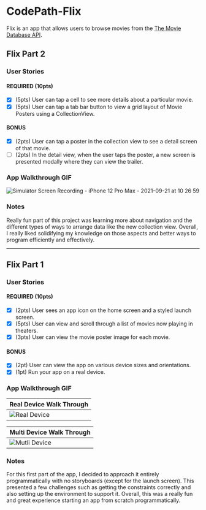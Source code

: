 # CodePath-Flix

Flix is an app that allows users to browse movies from the [The Movie Database API](http://docs.themoviedb.apiary.io/#).

## Flix Part 2

### User Stories

#### REQUIRED (10pts)
- [x] (5pts) User can tap a cell to see more details about a particular movie.
- [x] (5pts) User can tap a tab bar button to view a grid layout of Movie Posters using a CollectionView.

#### BONUS
- [x] (2pts) User can tap a poster in the collection view to see a detail screen of that movie.
- [ ] (2pts) In the detail view, when the user taps the poster, a new screen is presented modally where they can view the trailer.

### App Walkthrough GIF
![Simulator Screen Recording - iPhone 12 Pro Max - 2021-09-21 at 10 26 59](https://user-images.githubusercontent.com/28579460/134189894-a6010738-2336-467a-aa9a-05a99cb93df5.gif)

### Notes
Really fun part of this project was learning more about navigation and the different types of ways to arrange data like the new collection view. Overall, I really liked solidifying my knowledge on those aspects and better ways to program efficiently and effectively. 

---

## Flix Part 1

### User Stories

#### REQUIRED (10pts)
- [x] (2pts) User sees an app icon on the home screen and a styled launch screen.
- [x] (5pts) User can view and scroll through a list of movies now playing in theaters.
- [x] (3pts) User can view the movie poster image for each movie.

#### BONUS
- [x] (2pt) User can view the app on various device sizes and orientations.
- [x] (1pt) Run your app on a real device.

### App Walkthrough GIF

| Real Device Walk Through |
|--|
| ![Real Device](https://github.com/dabaquita/CodePath-Flix/blob/main/RealDeviceScreen.gif) | 

| Multi Device Walk Through | 
|--|
| ![Mutli Device](https://github.com/dabaquita/CodePath-Flix/blob/main/Multi-Device-Flix.gif) |

### Notes
For this first part of the app, I decided to approach it entirely programmatically with no storyboards (except for the launch screen). This presented a few challenges such as getting the constraints correctly and also setting up the environment to support it. Overall, this was a really fun and great experience starting an app from scratch programmatically.
